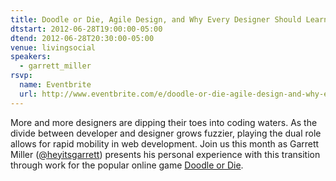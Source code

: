 ```yaml
---
title: Doodle or Die, Agile Design, and Why Every Designer Should Learn to Code
dtstart: 2012-06-28T19:00:00-05:00
dtend: 2012-06-28T20:30:00-05:00
venue: livingsocial
speakers:
  - garrett_miller
rsvp:
  name: Eventbrite
  url: http://www.eventbrite.com/e/doodle-or-die-agile-design-and-why-every-designer-should-learn-to-code-tickets-3517895119
---
```


More and more designers are dipping their toes into coding waters. As the divide between developer and designer grows fuzzier, playing the dual role allows for rapid mobility in web development. Join us this month as Garrett Miller ([@heyitsgarrett](https://twitter.com/#!/heyitsgarrett)) presents his personal experience with this transition through work for the popular online game [Doodle or Die](http://doodleordie.com).